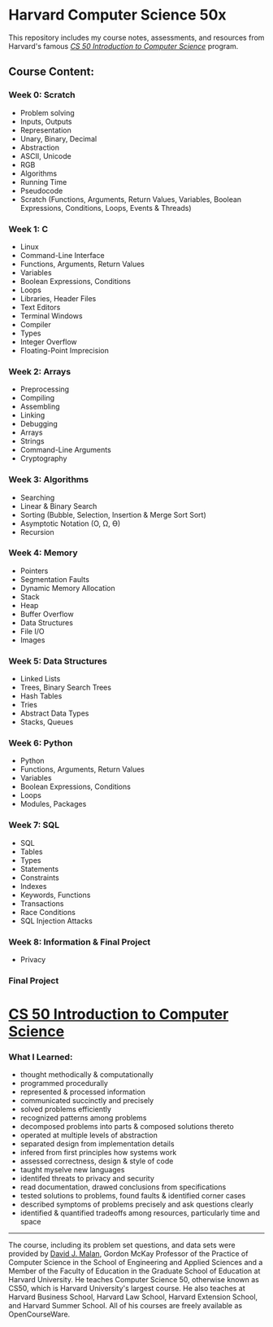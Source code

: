 # Harvard Computer Science 50x


This repository includes my course notes, assessments, and resources from Harvard's famous [*CS 50 Introduction to Computer Science*](https://www.edx.org/course/cs50s-introduction-to-computer-science) program.


## Course Content:

### **Week 0: Scratch**
- Problem solving
- Inputs, Outputs
- Representation
- Unary, Binary, Decimal
- Abstraction
- ASCII, Unicode
- RGB
- Algorithms
- Running Time
- Pseudocode
- Scratch (Functions, Arguments, Return Values, Variables, Boolean Expressions, Conditions, Loops, Events & Threads)

### **Week 1: C**
- Linux
- Command-Line Interface
- Functions, Arguments, Return Values
- Variables
- Boolean Expressions, Conditions
- Loops
- Libraries, Header Files
- Text Editors
- Terminal Windows
- Compiler
- Types
- Integer Overflow
- Floating-Point Imprecision

### **Week 2: Arrays**
- Preprocessing
- Compiling
- Assembling
- Linking
- Debugging
- Arrays
- Strings
- Command-Line Arguments
- Cryptography

### **Week 3: Algorithms**
- Searching
- Linear & Binary Search
- Sorting (Bubble, Selection, Insertion & Merge Sort Sort)
- Asymptotic Notation (O, Ω, Ɵ)
- Recursion

### **Week 4: Memory**
- Pointers
- Segmentation Faults
- Dynamic Memory Allocation
- Stack
- Heap
- Buffer Overflow
- Data Structures
- File I/O
- Images

### **Week 5: Data Structures**
- Linked Lists
- Trees, Binary Search Trees
- Hash Tables
- Tries
- Abstract Data Types
- Stacks, Queues

### **Week 6: Python**
- Python
- Functions, Arguments, Return Values
- Variables
- Boolean Expressions, Conditions
- Loops
- Modules, Packages

### **Week 7: SQL**
- SQL
- Tables
- Types
- Statements
- Constraints
- Indexes
- Keywords, Functions
- Transactions
- Race Conditions
- SQL Injection Attacks

### **Week 8: Information & Final Project**
- Privacy

### **Final Project**
 

# [CS 50 Introduction to Computer Science](https://cs50.harvard.edu/)

### What I Learned:
- thought methodically & computationally
- programmed procedurally
- represented & processed information
- communicated succinctly and precisely
- solved problems efficiently
- recognized patterns among problems
- decomposed problems into parts & composed solutions thereto
- operated at multiple levels of abstraction
- separated design from implementation details
- infered from first principles how systems work
- assessed correctness, design & style of code
- taught myselve new languages
- identifed threats to privacy and security
- read documentation, drawed conclusions from specifications
- tested solutions to problems, found faults & identified corner cases
- described symptoms of problems precisely and ask questions clearly
- identified & quantified tradeoffs among resources, particularly time and space


- - - - - - - - - - - - - - - - - - - - - - - - - - - - - - - - - - - - - - - - - - - - - - - - - - - - - - - - - - - - - - - - - - - - - 
The course, including its problem set questions, and data sets were provided by [David J. Malan](https://cs.harvard.edu/malan/), Gordon McKay Professor of the Practice of Computer Science in the School of Engineering and Applied Sciences and a Member of the Faculty of Education in the Graduate School of Education at Harvard University. He teaches Computer Science 50, otherwise known as CS50, which is Harvard University's largest course. He also teaches at Harvard Business School, Harvard Law School, Harvard Extension School, and Harvard Summer School. All of his courses are freely available as OpenCourseWare.